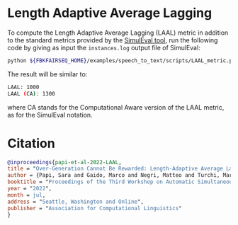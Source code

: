 # Length Adaptive Average Lagging

To compute the Length Adaptive Average Lagging (LAAL) metric in addition to the standard metrics provided by 
the [SimulEval tool](https://github.com/facebookresearch/SimulEval), run the following code by giving
as input the `instances.log` output file of SimulEval:
```bash
python ${FBKFAIRSEQ_HOME}/examples/speech_to_text/scripts/LAAL_metric.py instances.log
```
The result will be similar to:
```bash
LAAL: 1000
LAAL (CA): 1300 
```
where CA stands for the Computational Aware version of the LAAL metric, as for the SimulEval notation.

# Citation

```bibtex
@inproceedings{papi-et-al-2022-LAAL,
title = "Over-Generation Cannot Be Rewarded: Length-Adaptive Average Lagging for Simultaneous Speech Translation",
author = {Papi, Sara and Gaido, Marco and Negri, Matteo and Turchi, Marco},
booktitle = "Proceedings of the Third Workshop on Automatic Simultaneous Translation",
year = "2022",
month = jul,
address = "Seattle, Washington and Online",
publisher = "Association for Computational Linguistics"
}
```